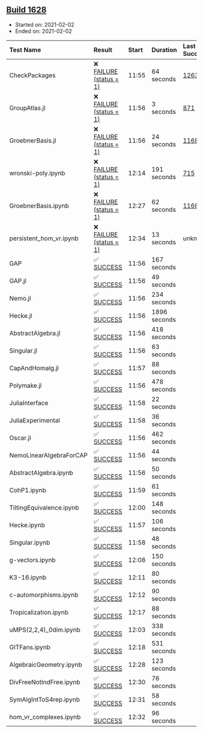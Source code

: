 ## [Build 1628](https://oscarci.mathematik.uni-kl.de/job/oscar-stable/1628/)

* Started on: 2021-02-02
* Ended on: 2021-02-02

| Test Name    | Result | Start | Duration | Last Success | First Failure |
|:-------------|:-------|:------|:---------|:-------------|:--------------|
| CheckPackages | ❌ [FAILURE (status = 1)](https://oscarci.mathematik.uni-kl.de/job/oscar-stable/1628/artifact/logs/build-1628/CheckPackages.log) | 11:55 | 64 seconds | [1263](https://oscarci.mathematik.uni-kl.de/job/oscar-stable/1263/) | [1264](https://oscarci.mathematik.uni-kl.de/job/oscar-stable/1264/) |
| GroupAtlas.jl | ❌ [FAILURE (status = 1)](https://oscarci.mathematik.uni-kl.de/job/oscar-stable/1628/artifact/logs/build-1628/GroupAtlas.jl.log) | 11:56 | 3 seconds | [871](https://oscarci.mathematik.uni-kl.de/job/oscar-stable/871/) | [872](https://oscarci.mathematik.uni-kl.de/job/oscar-stable/872/) |
| GroebnerBasis.jl | ❌ [FAILURE (status = 1)](https://oscarci.mathematik.uni-kl.de/job/oscar-stable/1628/artifact/logs/build-1628/GroebnerBasis.jl.log) | 11:56 | 24 seconds | [1168](https://oscarci.mathematik.uni-kl.de/job/oscar-stable/1168/) | [1169](https://oscarci.mathematik.uni-kl.de/job/oscar-stable/1169/) |
| wronski-poly.ipynb | ❌ [FAILURE (status = 1)](https://oscarci.mathematik.uni-kl.de/job/oscar-stable/1628/artifact/logs/build-1628/wronski-poly.ipynb.log) | 12:14 | 191 seconds | [715](https://oscarci.mathematik.uni-kl.de/job/oscar-stable/715/) | [716](https://oscarci.mathematik.uni-kl.de/job/oscar-stable/716/) |
| GroebnerBasis.ipynb | ❌ [FAILURE (status = 1)](https://oscarci.mathematik.uni-kl.de/job/oscar-stable/1628/artifact/logs/build-1628/GroebnerBasis.ipynb.log) | 12:27 | 62 seconds | [1168](https://oscarci.mathematik.uni-kl.de/job/oscar-stable/1168/) | [1169](https://oscarci.mathematik.uni-kl.de/job/oscar-stable/1169/) |
| persistent_hom_vr.ipynb | ❌ [FAILURE (status = 1)](https://oscarci.mathematik.uni-kl.de/job/oscar-stable/1628/artifact/logs/build-1628/persistent_hom_vr.ipynb.log) | 12:34 | 13 seconds | unknown | unknown |
| GAP | ✅ [SUCCESS](https://oscarci.mathematik.uni-kl.de/job/oscar-stable/1628/artifact/logs/build-1628/GAP.log) | 11:56 | 167 seconds |  |  |
| GAP.jl | ✅ [SUCCESS](https://oscarci.mathematik.uni-kl.de/job/oscar-stable/1628/artifact/logs/build-1628/GAP.jl.log) | 11:56 | 49 seconds |  |  |
| Nemo.jl | ✅ [SUCCESS](https://oscarci.mathematik.uni-kl.de/job/oscar-stable/1628/artifact/logs/build-1628/Nemo.jl.log) | 11:56 | 234 seconds |  |  |
| Hecke.jl | ✅ [SUCCESS](https://oscarci.mathematik.uni-kl.de/job/oscar-stable/1628/artifact/logs/build-1628/Hecke.jl.log) | 11:56 | 1896 seconds |  |  |
| AbstractAlgebra.jl | ✅ [SUCCESS](https://oscarci.mathematik.uni-kl.de/job/oscar-stable/1628/artifact/logs/build-1628/AbstractAlgebra.jl.log) | 11:56 | 418 seconds |  |  |
| Singular.jl | ✅ [SUCCESS](https://oscarci.mathematik.uni-kl.de/job/oscar-stable/1628/artifact/logs/build-1628/Singular.jl.log) | 11:56 | 63 seconds |  |  |
| CapAndHomalg.jl | ✅ [SUCCESS](https://oscarci.mathematik.uni-kl.de/job/oscar-stable/1628/artifact/logs/build-1628/CapAndHomalg.jl.log) | 11:57 | 88 seconds |  |  |
| Polymake.jl | ✅ [SUCCESS](https://oscarci.mathematik.uni-kl.de/job/oscar-stable/1628/artifact/logs/build-1628/Polymake.jl.log) | 11:56 | 478 seconds |  |  |
| JuliaInterface | ✅ [SUCCESS](https://oscarci.mathematik.uni-kl.de/job/oscar-stable/1628/artifact/logs/build-1628/JuliaInterface.log) | 11:58 | 22 seconds |  |  |
| JuliaExperimental | ✅ [SUCCESS](https://oscarci.mathematik.uni-kl.de/job/oscar-stable/1628/artifact/logs/build-1628/JuliaExperimental.log) | 11:58 | 36 seconds |  |  |
| Oscar.jl | ✅ [SUCCESS](https://oscarci.mathematik.uni-kl.de/job/oscar-stable/1628/artifact/logs/build-1628/Oscar.jl.log) | 11:56 | 462 seconds |  |  |
| NemoLinearAlgebraForCAP | ✅ [SUCCESS](https://oscarci.mathematik.uni-kl.de/job/oscar-stable/1628/artifact/logs/build-1628/NemoLinearAlgebraForCAP.log) | 11:56 | 44 seconds |  |  |
| AbstractAlgebra.ipynb | ✅ [SUCCESS](https://oscarci.mathematik.uni-kl.de/job/oscar-stable/1628/artifact/logs/build-1628/AbstractAlgebra.ipynb.log) | 11:56 | 50 seconds |  |  |
| CohP1.ipynb | ✅ [SUCCESS](https://oscarci.mathematik.uni-kl.de/job/oscar-stable/1628/artifact/logs/build-1628/CohP1.ipynb.log) | 11:59 | 61 seconds |  |  |
| TiltingEquivalence.ipynb | ✅ [SUCCESS](https://oscarci.mathematik.uni-kl.de/job/oscar-stable/1628/artifact/logs/build-1628/TiltingEquivalence.ipynb.log) | 12:00 | 148 seconds |  |  |
| Hecke.ipynb | ✅ [SUCCESS](https://oscarci.mathematik.uni-kl.de/job/oscar-stable/1628/artifact/logs/build-1628/Hecke.ipynb.log) | 11:57 | 106 seconds |  |  |
| Singular.ipynb | ✅ [SUCCESS](https://oscarci.mathematik.uni-kl.de/job/oscar-stable/1628/artifact/logs/build-1628/Singular.ipynb.log) | 11:58 | 48 seconds |  |  |
| g-vectors.ipynb | ✅ [SUCCESS](https://oscarci.mathematik.uni-kl.de/job/oscar-stable/1628/artifact/logs/build-1628/g-vectors.ipynb.log) | 12:08 | 150 seconds |  |  |
| K3-16.ipynb | ✅ [SUCCESS](https://oscarci.mathematik.uni-kl.de/job/oscar-stable/1628/artifact/logs/build-1628/K3-16.ipynb.log) | 12:11 | 80 seconds |  |  |
| c-automorphisms.ipynb | ✅ [SUCCESS](https://oscarci.mathematik.uni-kl.de/job/oscar-stable/1628/artifact/logs/build-1628/c-automorphisms.ipynb.log) | 12:12 | 90 seconds |  |  |
| Tropicalization.ipynb | ✅ [SUCCESS](https://oscarci.mathematik.uni-kl.de/job/oscar-stable/1628/artifact/logs/build-1628/Tropicalization.ipynb.log) | 12:17 | 88 seconds |  |  |
| uMPS(2,2,4)_0dim.ipynb | ✅ [SUCCESS](https://oscarci.mathematik.uni-kl.de/job/oscar-stable/1628/artifact/logs/build-1628/uMPS-2-2-4-_0dim.ipynb.log) | 12:03 | 338 seconds |  |  |
| GITFans.ipynb | ✅ [SUCCESS](https://oscarci.mathematik.uni-kl.de/job/oscar-stable/1628/artifact/logs/build-1628/GITFans.ipynb.log) | 12:18 | 531 seconds |  |  |
| AlgebraicGeometry.ipynb | ✅ [SUCCESS](https://oscarci.mathematik.uni-kl.de/job/oscar-stable/1628/artifact/logs/build-1628/AlgebraicGeometry.ipynb.log) | 12:28 | 123 seconds |  |  |
| DivFreeNotIndFree.ipynb | ✅ [SUCCESS](https://oscarci.mathematik.uni-kl.de/job/oscar-stable/1628/artifact/logs/build-1628/DivFreeNotIndFree.ipynb.log) | 12:30 | 76 seconds |  |  |
| SymAlgIntToS4rep.ipynb | ✅ [SUCCESS](https://oscarci.mathematik.uni-kl.de/job/oscar-stable/1628/artifact/logs/build-1628/SymAlgIntToS4rep.ipynb.log) | 12:31 | 58 seconds |  |  |
| hom_vr_complexes.ipynb | ✅ [SUCCESS](https://oscarci.mathematik.uni-kl.de/job/oscar-stable/1628/artifact/logs/build-1628/hom_vr_complexes.ipynb.log) | 12:32 | 96 seconds |  |  |
